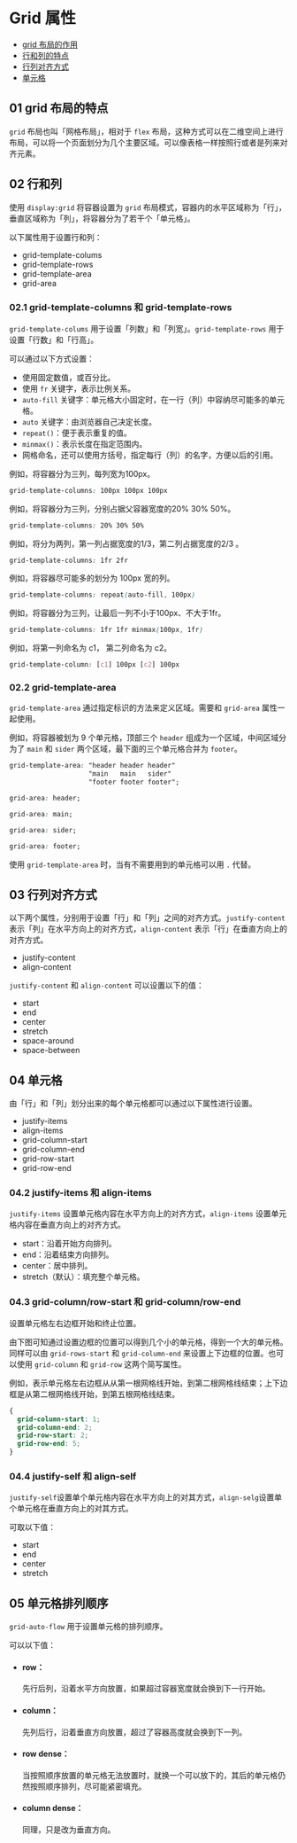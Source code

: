 # Grid 属性

- [grid 布局的作用](#01-布局的特点作用)
- [行和列的特点](#02-行和列)
- [行列对齐方式](#03-行列对齐方式)
- [单元格](#04-单元格)


## 01 grid 布局的特点
`grid` 布局也叫「网格布局」，相对于 `flex` 布局，这种方式可以在二维空间上进行布局，可以将一个页面划分为几个主要区域。可以像表格一样按照行或者是列来对齐元素。


## 02 行和列
使用 `display:grid` 将容器设置为 `grid` 布局模式，容器内的水平区域称为「行」，垂直区域称为「列」，将容器分为了若干个「单元格」。

以下属性用于设置行和列：
- grid-template-colums
- grid-template-rows
- grid-template-area
- grid-area


### 02.1 grid-template-columns 和 grid-template-rows
`grid-template-colums` 用于设置「列数」和「列宽」。`grid-template-rows` 用于设置「行数」和「行高」。

可以通过以下方式设置：

- 使用固定数值，或百分比。
- 使用 `fr` 关键字，表示比例关系。
- `auto-fill` 关键字：单元格大小固定时，在一行（列）中容纳尽可能多的单元格。
- `auto` 关键字：由浏览器自己决定长度。
- `repeat()`：便于表示重复的值。
- `minmax()`：表示长度在指定范围内。
- 网格命名，还可以使用方括号，指定每行（列）的名字，方便以后的引用。

例如，将容器分为三列，每列宽为100px。
```css
grid-template-columns: 100px 100px 100px  
```

例如，将容器分为三列，分别占据父容器宽度的20% 30% 50%。
```css
grid-template-columns: 20% 30% 50% 
```

例如，将分为两列，第一列占据宽度的1/3，第二列占据宽度的2/3 。
```css
grid-template-columns: 1fr 2fr 
```

例如，将容器尽可能多的划分为 100px 宽的列。
```css
grid-template-columns: repeat(auto-fill, 100px) 
```

例如，将容器分为三列，让最后一列不小于100px、不大于1fr。
```css
grid-template-columns: 1fr 1fr minmax(100px, 1fr)
```

例如，将第一列命名为 c1， 第二列命名为 c2。
```css
grid-template-column: [c1] 100px [c2] 100px
```


### 02.2 grid-template-area
`grid-template-area` 通过指定标识的方法来定义区域。需要和 `grid-area` 属性一起使用。

例如，将容器被划为 9 个单元格，顶部三个 `header` 组成为一个区域，中间区域分为了 `main` 和 `sider` 两个区域，最下面的三个单元格合并为 `footer`。
```css
grid-template-area: "header header header"
					"main   main   sider"
                    "footer footer footer";
```

```css
grid-area: header;
```

```css
grid-area: main;
```

```css
grid-area: sider;
```

```css
grid-area: footer;
```

使用 `grid-template-area` 时，当有不需要用到的单元格可以用 `.` 代替。



## 03 行列对齐方式
以下两个属性，分别用于设置「行」和「列」之间的对齐方式。`justify-content` 表示「列」在水平方向上的对齐方式，`align-content` 表示「行」在垂直方向上的对齐方式。

- justify-content 
- align-content

`justify-content` 和 `align-content` 可以设置以下的值：

- start
- end
- center
- stretch
- space-around
- space-between



## 04 单元格
由「行」和「列」划分出来的每个单元格都可以通过以下属性进行设置。

- justify-items
- align-items
- grid-column-start
- grid-column-end
- grid-row-start
- grid-row-end


### 04.2 justify-items 和 align-items
`justify-items` 设置单元格内容在水平方向上的对齐方式，`align-items` 设置单元格内容在垂直方向上的对齐方式。

- start：沿着开始方向排列。
- end：沿着结束方向排列。
- center：居中排列。
- stretch（默认）：填充整个单元格。

### 04.3 grid-column/row-start 和 grid-column/row-end 
设置单元格左右边框开始和终止位置。

由下图可知通过设置边框的位置可以得到几个小的单元格，得到一个大的单元格。同样可以由 `grid-rows-start` 和 `grid-column-end` 来设置上下边框的位置。也可以使用 `grid-column` 和 `grid-row`  这两个简写属性。

例如，表示单元格左右边框从从第一根网格线开始，到第二根网格线结束；上下边框是从第二根网格线开始，到第五根网格线结束。
```css
{
  grid-column-start: 1;
  grid-column-end: 2;
  grid-row-start: 2;
  grid-row-end: 5;
}
```

### 04.4 justify-self 和 align-self
`justify-self`设置单个单元格内容在水平方向上的对其方式，`align-selg`设置单个单元格在垂直方向上的对其方式。

可取以下值：
- start
- end
- center
- stretch



## 05 单元格排列顺序
`grid-auto-flow` 用于设置单元格的排列顺序。

可以以下值：
- #### row：
  先行后列，沿着水平方向放置，如果超过容器宽度就会换到下一行开始。
- #### column：
  先列后行，沿着垂直方向放置，超过了容器高度就会换到下一列。
- #### row dense：
  当按照顺序放置的单元格无法放置时，就换一个可以放下的，其后的单元格仍然按照顺序排列，尽可能紧密填充。
- #### column dense： 
  同理，只是改为垂直方向。